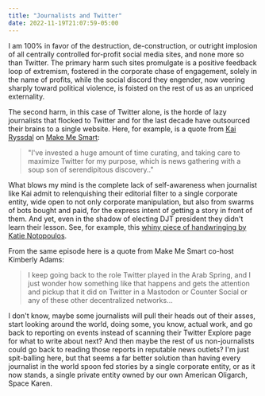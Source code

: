 ```yaml
---
title: "Journalists and Twitter"
date: 2022-11-19T21:07:59-05:00
---
```


I am 100% in favor of the destruction, de-construction, or outright implosion of all 
centrally controlled for-profit social media sites, and none more so than Twitter. The primary
harm such sites promulgate is a positive feedback loop of extremism, fostered
in the corporate chase of engagement, solely in the name of profits,
while the social discord they engender, now veering sharply toward political violence, is
foisted on the rest of us as an unpriced externality.

The second harm, in this case of Twitter alone, is the horde of lazy journalists that
flocked to Twitter and for the last decade have outsourced their brains
to a single website. Here, for example, is a quote from [Kai Ryssdal](https://mastodon.world/@kairyssdal)
on [Make Me Smart](https://www.marketplace.org/shows/make-me-smart/unpacking-mastodon/):

> "I've invested a huge amount of time curating, and taking care to maximize Twitter for my purpose,
> which is news gathering with a soup son of serendipitous discovery.."

What blows my mind is the complete lack of self-awareness when journalist like Kai
admit to relenquishing their editorial filter to a single corporate entity, wide open
to not only corporate manipulation, but also from swarms of bots bought and paid, for
the express intent of getting a story in front of them. And yet, even in the shadow
of electing DJT president they didn't learn their lesson. See, for example, this
[whiny piece of handwringing by Katie Notopoulos](https://www.buzzfeednews.com/article/katienotopoulos/mastodon-twitter-replacement).

From the same episode here is a quote from Make Me Smart co-host Kimberly Adams:

> I keep going back to the role Twitter played in the Arab Spring, and I just wonder how something like
> that happens and gets the attention and pickup that it did on Twitter in a Mastodon or Counter Social
> or any of these other decentralized networks...

I don't know, maybe some journalists will pull their heads out of their asses, start looking
around the world, doing some, you know, actual work, and go back to reporting on events instead
of scanning their Twitter Explore page for what to write about next?
And then maybe the rest of us non-journalists could go back to reading those reports in reputable news outlets?
I'm just spit-balling here, but that seems a far better solution than having
every journalist in the world spoon fed stories by a single corporate entity, or
as it now stands, a single private entity owned by our own American Oligarch, Space Karen.